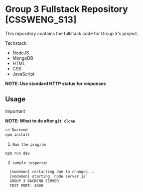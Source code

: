 # Group 3 Fullstack Repository [CSSWENG_S13]

This repository contains the fullstack code for Group 3's project.

Techstack:

- NodeJS
- MongoDB
- HTML
- CSS
- JavaScript
        

**NOTE: Use standard HTTP status for responses**

## **Usage**

> [!IMPORTANT]
> **NOTE: What to do after `git clone`**
>
> ```bash
> cd Backend
> npm install
> ```

1. `Run the program`

```bash
npm run dev
```

2. `sample response`:

```bash
  [nodemon] restarting due to changes...
  [nodemon] starting `node server.js`
  GROUP 3 BACKEND SERVER
  TEST PORT: 3000
```
